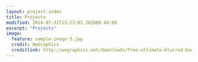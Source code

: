 ```yaml
---
layout: project-index
title: Projects
modified: 2014-07-31T13:23:02.362000-04:00
excerpt: "Projects"
image:
  feature: sample-image-3.jpg
  credit: WeGraphics
  creditlink: http://wegraphics.net/downloads/free-ultimate-blurred-background-pack/
---
```

 
